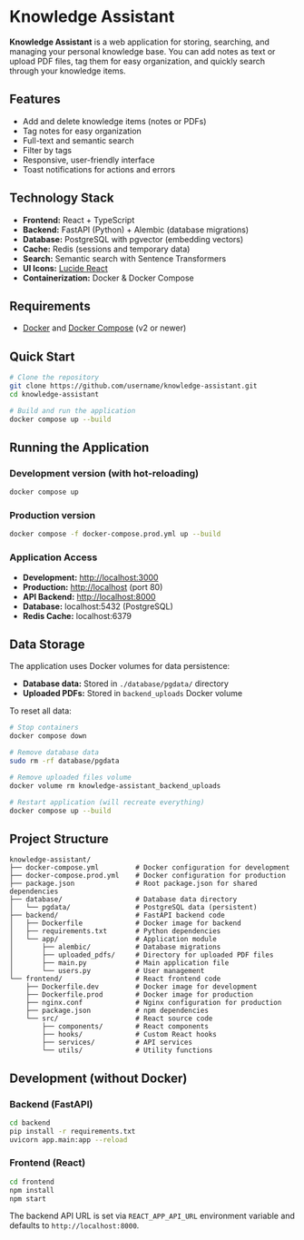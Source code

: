 # Knowledge Assistant

**Knowledge Assistant** is a web application for storing, searching, and managing your personal knowledge base. You can add notes as text or upload PDF files, tag them for easy organization, and quickly search through your knowledge items.

## Features

- Add and delete knowledge items (notes or PDFs)
- Tag notes for easy organization
- Full-text and semantic search
- Filter by tags
- Responsive, user-friendly interface
- Toast notifications for actions and errors

## Technology Stack

- **Frontend:** React + TypeScript
- **Backend:** FastAPI (Python) + Alembic (database migrations)
- **Database:** PostgreSQL with pgvector (embedding vectors)
- **Cache:** Redis (sessions and temporary data)
- **Search:** Semantic search with Sentence Transformers
- **UI Icons:** [Lucide React](https://lucide.dev/)
- **Containerization:** Docker & Docker Compose

## Requirements

- [Docker](https://www.docker.com/) and [Docker Compose](https://docs.docker.com/compose/) (v2 or newer)

## Quick Start

```bash
# Clone the repository
git clone https://github.com/username/knowledge-assistant.git
cd knowledge-assistant

# Build and run the application
docker compose up --build
```

## Running the Application

### Development version (with hot-reloading)

```bash
docker compose up
```

### Production version

```bash
docker compose -f docker-compose.prod.yml up --build
```

### Application Access

- **Development:** [http://localhost:3000](http://localhost:3000)
- **Production:** [http://localhost](http://localhost) (port 80)
- **API Backend:** [http://localhost:8000](http://localhost:8000)
- **Database:** localhost:5432 (PostgreSQL)
- **Redis Cache:** localhost:6379

## Data Storage

The application uses Docker volumes for data persistence:
- **Database data:** Stored in `./database/pgdata/` directory
- **Uploaded PDFs:** Stored in `backend_uploads` Docker volume

To reset all data:

```bash
# Stop containers
docker compose down

# Remove database data
sudo rm -rf database/pgdata

# Remove uploaded files volume
docker volume rm knowledge-assistant_backend_uploads

# Restart application (will recreate everything)
docker compose up --build
```

## Project Structure

```
knowledge-assistant/
├── docker-compose.yml         # Docker configuration for development
├── docker-compose.prod.yml    # Docker configuration for production
├── package.json               # Root package.json for shared dependencies
├── database/                  # Database data directory
│   └── pgdata/                # PostgreSQL data (persistent)
├── backend/                   # FastAPI backend code
│   ├── Dockerfile             # Docker image for backend
│   ├── requirements.txt       # Python dependencies
│   └── app/                   # Application module
│       ├── alembic/           # Database migrations
│       ├── uploaded_pdfs/     # Directory for uploaded PDF files
│       ├── main.py            # Main application file
│       └── users.py           # User management
└── frontend/                  # React frontend code
    ├── Dockerfile.dev         # Docker image for development
    ├── Dockerfile.prod        # Docker image for production
    ├── nginx.conf             # Nginx configuration for production
    ├── package.json           # npm dependencies
    └── src/                   # React source code
        ├── components/        # React components
        ├── hooks/             # Custom React hooks
        ├── services/          # API services
        └── utils/             # Utility functions
```

## Development (without Docker)

### Backend (FastAPI)

```bash
cd backend
pip install -r requirements.txt
uvicorn app.main:app --reload
```

### Frontend (React)

```bash
cd frontend
npm install
npm start
```

The backend API URL is set via `REACT_APP_API_URL` environment variable and defaults to `http://localhost:8000`.

